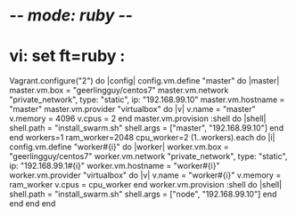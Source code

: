 
 # -*- mode: ruby -*-
 # vi: set ft=ruby :

Vagrant.configure("2") do |config|
  config.vm.define "master" do |master|
    master.vm.box = "geerlingguy/centos7"
    master.vm.network "private_network", type: "static", ip: "192.168.99.10"
    master.vm.hostname = "master"
    master.vm.provider "virtualbox" do |v|
      v.name = "master"
      v.memory = 4096
      v.cpus = 2
    end
    master.vm.provision :shell do |shell|
      shell.path = "install_swarm.sh"
      shell.args = ["master", "192.168.99.10"]
    end
  end
  workers=1
  ram_worker=2048
  cpu_worker=2
  (1..workers).each do |i|
    config.vm.define "worker#{i}" do |worker|
      worker.vm.box = "geerlingguy/centos7"
      worker.vm.network "private_network", type: "static", ip: "192.168.99.1#{i}"
      worker.vm.hostname = "worker#{i}"
      worker.vm.provider "virtualbox" do |v|
        v.name = "worker#{i}"
        v.memory = ram_worker
        v.cpus = cpu_worker
      end
      worker.vm.provision :shell do |shell|
        shell.path = "install_swarm.sh"
        shell.args = ["node", "192.168.99.10"]
      end
    end
  end
end